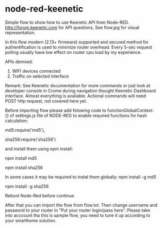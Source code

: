 # node-red-keenetic

Simple flow to show how to use Keenetic API from Node-RED. http://forum.keenetic.com for API questions.
See flow.jpg for visual representation.

In this flow modern (2.13+ firmware) supported and secured method for authentification is used to minimize router overhead. Every 5-sec request polling usually have low effect on router cpu load by my experience. 

APIs demoed:
1) WIFI devices connected
2) Traffic on selected interface

Remark: See Keenetic documentation for more commands or just look at developer console in Crome during navigation thought Keenetic Dashboard interface. Almost everything is available. Actional commands will need POST http request, not covered here yet. 

Before importing flow please add folowing code to 
functionGlobalContext: {} of settings.js file of NODE-RED to enable required functions for hash calculation:

md5:require('md5'),

sha256:require('sha256')

and install them using npm install:

npm install md5

npm install sha256

In some cases it may be required to instal them globally:
npm install -g md5

npm install -g sha256

Reboot Node-Red before continue.

After that you can import the flow from flow.txt. Then change username and password to your router in "Put your router login/pass here".
Please take into acccount tha this is sample flow, you need to tune it up according to your smarthome solution.

